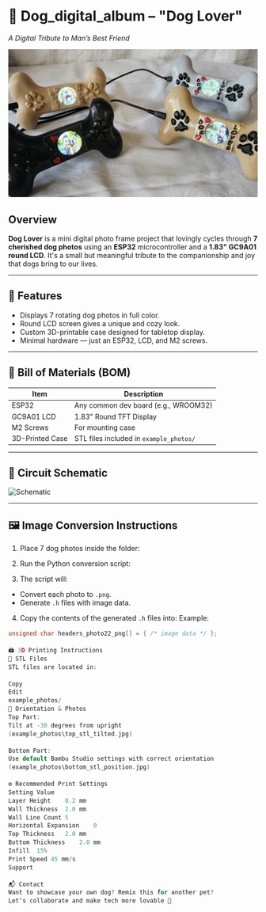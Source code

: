 # 🐶 Dog_digital_album – "Dog Lover"  
*A Digital Tribute to Man’s Best Friend*

![Dog Lover](example_photos/dog_lover.jpg)

## Overview
**Dog Lover** is a mini digital photo frame project that lovingly cycles through **7 cherished dog photos** using an **ESP32** microcontroller and a **1.83" GC9A01 round LCD**. It's a small but meaningful tribute to the companionship and joy that dogs bring to our lives.

---

## 📸 Features
- Displays 7 rotating dog photos in full color.
- Round LCD screen gives a unique and cozy look.
- Custom 3D-printable case designed for tabletop display.
- Minimal hardware — just an ESP32, LCD, and M2 screws.

---

## 🧾 Bill of Materials (BOM)
| Item         | Description                          |
|--------------|--------------------------------------|
| ESP32        | Any common dev board (e.g., WROOM32) |
| GC9A01 LCD   | 1.83" Round TFT Display              |
| M2 Screws    | For mounting case                    |
| 3D-Printed Case | STL files included in `example_photos/` |

---

## 🔌 Circuit Schematic

![Schematic](example_photos/schematic.jpg)

---

## 🖼️ Image Conversion Instructions

1. Place 7 dog photos inside the folder:

2. Run the Python conversion script:

3. The script will:
- Convert each photo to `.png`.
- Generate `.h` files with image data.

4. Copy the contents of the generated `.h` files into:
Example:
```c
unsigned char headers_photo22_png[] = { /* image data */ };

🖨️ 3D Printing Instructions
📁 STL Files
STL files are located in:

Copy
Edit
example_photos/
🧭 Orientation & Photos
Top Part:
Tilt at -30 degrees from upright
(example_photos\top_stl_tilted.jpg)

Bottom Part:
Use default Bambu Studio settings with correct orientation
(example_photos\bottom_stl_position.jpg)

⚙️ Recommended Print Settings
Setting	Value
Layer Height	0.2 mm
Wall Thickness	2.0 mm
Wall Line Count	5
Horizontal Expansion	0
Top Thickness	2.0 mm
Bottom Thickness	2.0 mm
Infill	15%
Print Speed	45 mm/s
Support

📬 Contact
Want to showcase your own dog? Remix this for another pet?
Let’s collaborate and make tech more lovable 🐾